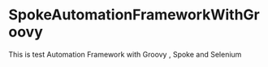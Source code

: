 # SpokeAutomationFrameworkWithGroovy
This is test Automation Framework with Groovy , Spoke and Selenium
